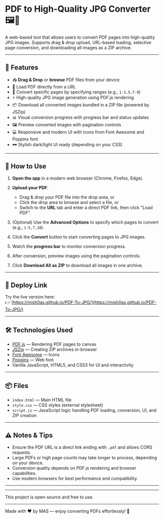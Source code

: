 # PDF to High-Quality JPG Converter 🖼️📄

A web-based tool that allows users to convert PDF pages into high-quality JPG images. Supports drag & drop upload, URL-based loading, selective page conversion, and downloading all images as a ZIP archive.

---

## 🌟 Features

- 📥 **Drag & Drop** or **browse** PDF files from your device
- 🔗 Load PDF directly from a URL
- 🎯 Convert specific pages by specifying ranges (e.g., `1-3,5,7-9`)
- ⚡ High-quality JPG image generation using PDF.js rendering
- 📦 Download all converted images bundled in a ZIP file (powered by JSZip)
- 📊 Visual conversion progress with progress bar and status updates
- 🖼️ Preview converted images with pagination controls
- 💻 Responsive and modern UI with icons from Font Awesome and Poppins font
- 🕶️ Stylish dark/light UI ready (depending on your CSS)

---

## 🚀 How to Use

1. **Open the app** in a modern web browser (Chrome, Firefox, Edge).

2. **Upload your PDF**:
   - Drag & drop your PDF file into the drop area, or
   - Click the drop area to browse and select a file, or
   - Switch to the **URL** tab and enter a direct PDF link, then click "Load PDF".

3. (Optional) Use the **Advanced Options** to specify which pages to convert (e.g., `1-5,7,10`).

4. Click the **Convert** button to start converting pages to JPG images.

5. Watch the **progress bar** to monitor conversion progress.

6. After conversion, preview images using the pagination controls.

7. Click **Download All as ZIP** to download all images in one archive.

---

## 🔗 Deploy Link

Try the live version here:  
👉 [https://mish0as.github.io/PDF-To-JPG/](https://mish0as.github.io/PDF-To-JPG/)  

---

## 🛠️ Technologies Used

- [PDF.js](https://mozilla.github.io/pdf.js/) — Rendering PDF pages to canvas  
- [JSZip](https://stuk.github.io/jszip/) — Creating ZIP archives in-browser  
- [Font Awesome](https://fontawesome.com/) — Icons  
- [Poppins](https://fonts.google.com/specimen/Poppins) — Web font  
- Vanilla JavaScript, HTML5, and CSS3 for UI and interactivity  

---

## 📦 Files

- `index.html` — Main HTML file  
- `style.css` — CSS styles (external stylesheet)  
- `script.js` — JavaScript logic handling PDF loading, conversion, UI, and ZIP creation  

---

## ⚠️ Notes & Tips

- Ensure the PDF URL is a direct link ending with `.pdf` and allows CORS requests.  
- Large PDFs or high page counts may take longer to process, depending on your device.  
- Conversion quality depends on PDF.js rendering and browser capabilities.  
- Use modern browsers for best performance and compatibility.

---


---

This project is open-source and free to use.

---

Made with ❤️ by MAS — enjoy converting PDFs effortlessly! 🚀
